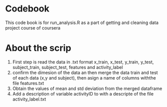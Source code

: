 # Codebook 

This code book is for run_analysis.R as a part of getting and cleaning data project course of coursera

# About the scrip

1. First step is read the data  in .txt format x_train, x_test, y_train, y_test, subject_train, subject_test, features and activity_label
2. confirm the dimesion of the data an then merge the data train and test of each data (x,y and subject), then asign a name of columns withthe file features.txt
3. Obtain the values of mean and std deviation from the merged dataframe
4. Add a description of variable activityID to with a descripte of the file activity_label.txt
